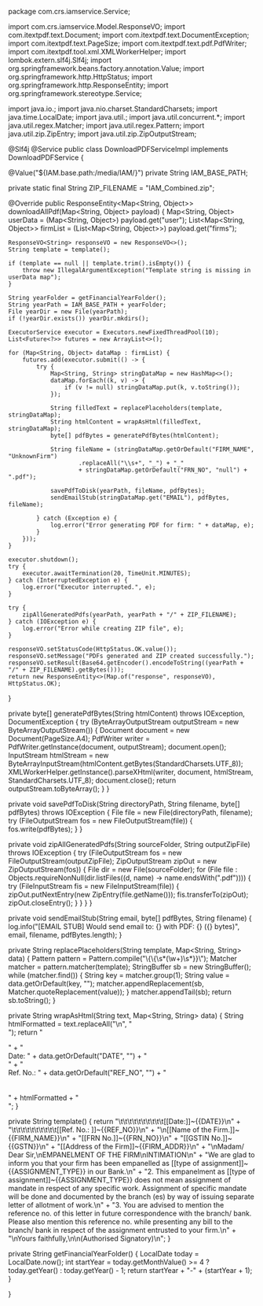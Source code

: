 package com.crs.iamservice.Service;

import com.crs.iamservice.Model.ResponseVO; import com.itextpdf.text.Document; import com.itextpdf.text.DocumentException; import com.itextpdf.text.PageSize; import com.itextpdf.text.pdf.PdfWriter; import com.itextpdf.tool.xml.XMLWorkerHelper; import lombok.extern.slf4j.Slf4j; import org.springframework.beans.factory.annotation.Value; import org.springframework.http.HttpStatus; import org.springframework.http.ResponseEntity; import org.springframework.stereotype.Service;

import java.io.; import java.nio.charset.StandardCharsets; import java.time.LocalDate; import java.util.; import java.util.concurrent.*; import java.util.regex.Matcher; import java.util.regex.Pattern; import java.util.zip.ZipEntry; import java.util.zip.ZipOutputStream;

@Slf4j @Service public class DownloadPDFServiceImpl implements DownloadPDFService {

@Value("${IAM.base.path:/media/IAM/}")
private String IAM_BASE_PATH;

private static final String ZIP_FILENAME = "IAM_Combined.zip";

@Override
public ResponseEntity<Map<String, Object>> downloadAllPdf(Map<String, Object> payload) {
    Map<String, Object> userData = (Map<String, Object>) payload.get("user");
    List<Map<String, Object>> firmList = (List<Map<String, Object>>) payload.get("firms");

    ResponseVO<String> responseVO = new ResponseVO<>();
    String template = template();

    if (template == null || template.trim().isEmpty()) {
        throw new IllegalArgumentException("Template string is missing in userData map");
    }

    String yearFolder = getFinancialYearFolder();
    String yearPath = IAM_BASE_PATH + yearFolder;
    File yearDir = new File(yearPath);
    if (!yearDir.exists()) yearDir.mkdirs();

    ExecutorService executor = Executors.newFixedThreadPool(10);
    List<Future<?>> futures = new ArrayList<>();

    for (Map<String, Object> dataMap : firmList) {
        futures.add(executor.submit(() -> {
            try {
                Map<String, String> stringDataMap = new HashMap<>();
                dataMap.forEach((k, v) -> {
                    if (v != null) stringDataMap.put(k, v.toString());
                });

                String filledText = replacePlaceholders(template, stringDataMap);
                String htmlContent = wrapAsHtml(filledText, stringDataMap);
                byte[] pdfBytes = generatePdfBytes(htmlContent);

                String fileName = (stringDataMap.getOrDefault("FIRM_NAME", "UnknownFirm")
                        .replaceAll("\\s+", "_") + "_"
                        + stringDataMap.getOrDefault("FRN_NO", "null") + ".pdf");

                savePdfToDisk(yearPath, fileName, pdfBytes);
                sendEmailStub(stringDataMap.get("EMAIL"), pdfBytes, fileName);

            } catch (Exception e) {
                log.error("Error generating PDF for firm: " + dataMap, e);
            }
        }));
    }

    executor.shutdown();
    try {
        executor.awaitTermination(20, TimeUnit.MINUTES);
    } catch (InterruptedException e) {
        log.error("Executor interrupted.", e);
    }

    try {
        zipAllGeneratedPdfs(yearPath, yearPath + "/" + ZIP_FILENAME);
    } catch (IOException e) {
        log.error("Error while creating ZIP file", e);
    }

    responseVO.setStatusCode(HttpStatus.OK.value());
    responseVO.setMessage("PDFs generated and ZIP created successfully.");
    responseVO.setResult(Base64.getEncoder().encodeToString((yearPath + "/" + ZIP_FILENAME).getBytes()));
    return new ResponseEntity<>(Map.of("response", responseVO), HttpStatus.OK);
}

private byte[] generatePdfBytes(String htmlContent) throws IOException, DocumentException {
    try (ByteArrayOutputStream outputStream = new ByteArrayOutputStream()) {
        Document document = new Document(PageSize.A4);
        PdfWriter writer = PdfWriter.getInstance(document, outputStream);
        document.open();
        InputStream htmlStream = new ByteArrayInputStream(htmlContent.getBytes(StandardCharsets.UTF_8));
        XMLWorkerHelper.getInstance().parseXHtml(writer, document, htmlStream, StandardCharsets.UTF_8);
        document.close();
        return outputStream.toByteArray();
    }
}

private void savePdfToDisk(String directoryPath, String filename, byte[] pdfBytes) throws IOException {
    File file = new File(directoryPath, filename);
    try (FileOutputStream fos = new FileOutputStream(file)) {
        fos.write(pdfBytes);
    }
}

private void zipAllGeneratedPdfs(String sourceFolder, String outputZipFile) throws IOException {
    try (FileOutputStream fos = new FileOutputStream(outputZipFile);
         ZipOutputStream zipOut = new ZipOutputStream(fos)) {
        File dir = new File(sourceFolder);
        for (File file : Objects.requireNonNull(dir.listFiles((d, name) -> name.endsWith(".pdf")))) {
            try (FileInputStream fis = new FileInputStream(file)) {
                zipOut.putNextEntry(new ZipEntry(file.getName()));
                fis.transferTo(zipOut);
                zipOut.closeEntry();
            }
        }
    }
}

private void sendEmailStub(String email, byte[] pdfBytes, String filename) {
    log.info("[EMAIL STUB] Would send email to: {} with PDF: {} ({} bytes)", email, filename, pdfBytes.length);
}

private String replacePlaceholders(String template, Map<String, String> data) {
    Pattern pattern = Pattern.compile("\\{\\{\\s*(\\w+)\\s*}}\\");
    Matcher matcher = pattern.matcher(template);
    StringBuffer sb = new StringBuffer();
    while (matcher.find()) {
        String key = matcher.group(1);
        String value = data.getOrDefault(key, "");
        matcher.appendReplacement(sb, Matcher.quoteReplacement(value));
    }
    matcher.appendTail(sb);
    return sb.toString();
}

private String wrapAsHtml(String text, Map<String, String> data) {
    String htmlFormatted = text.replaceAll("\n", "<br/>");
    return "<html><head><style>" +
            "body { font-family: Helvetica; font-size: 12px; }" +
            ".header { display: flex; justify-content: space-between; margin-bottom: 20px; }" +
            ".pdf-container { border: 2px solid black; padding: 40px; margin: 30px; height: 95%; width: 90%; box-sizing: border-box; }" +
            "</style></head><body><div class='pdf-container'>" +
            "<div class='header'><div>Date: " + data.getOrDefault("DATE", "") + "</div>" +
            "<div>Ref. No.: " + data.getOrDefault("REF_NO", "") + "</div></div><br/><br/>" +
            htmlFormatted +
            "</div></body></html>";
}

private String template() {
    return "\t\t\t\t\t\t\t\t\t\t[[Date:]]~{{DATE}}\n" +
            "\t\t\t\t\t\t\t\t\t\t[[Ref. No.: ]]~{{REF_NO}}\n" +
            "\n[[Name of the Firm.]]~{{FIRM_NAME}}\n" +
            "[[FRN No.]]~{{FRN_NO}}\n" +
            "[[GSTIN No.]]~{{GSTN}}\n" +
            "[[Address of the Firm]]~{{FIRM_ADDR}}\n" +
            "\nMadam/ Dear Sir,\nEMPANELMENT OF THE FIRM\nINTIMATION\n" +
            "We are glad to inform you that your firm has been empanelled as [[type of assignment]]~{{ASSIGNMENT_TYPE}} in our Bank.\n" +
            "2. This empanelment as [[type of assignment]]~{{ASSIGNMENT_TYPE}} does not mean assignment of mandate in respect of any specific work. Assignment of specific mandate will be done and documented by the branch (es) by way of issuing separate letter of allotment of work.\n" +
            "3. You are advised to mention the reference no. of this letter in future correspondence with the branch/ bank. Please also mention this reference no. while presenting any bill to the branch/ bank in respect of the assignment entrusted to your firm.\n" +
            "\nYours faithfully,\n\n(Authorised Signatory)\n";
}

private String getFinancialYearFolder() {
    LocalDate today = LocalDate.now();
    int startYear = today.getMonthValue() >= 4 ? today.getYear() : today.getYear() - 1;
    return startYear + "-" + (startYear + 1);
}

}

